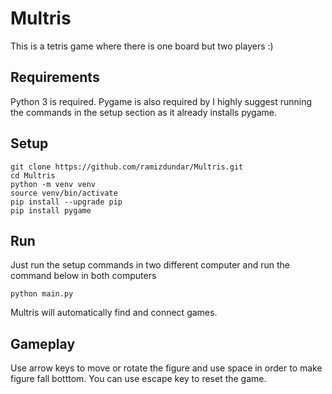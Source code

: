 # Multris
This is a tetris game where there is one board but two players :)

## Requirements
Python 3 is required. Pygame is also required by I highly suggest running the commands in the setup section as it already installs pygame.

## Setup
```
git clone https://github.com/ramizdundar/Multris.git
cd Multris
python -m venv venv
source venv/bin/activate
pip install --upgrade pip
pip install pygame
```

## Run
Just run the setup commands in two different computer and run the command below in both computers
```
python main.py
```
Multris will automatically find and connect games.

## Gameplay
Use arrow keys to move or rotate the figure and use space in order to make figure fall botttom. You can use escape key to reset the game.
